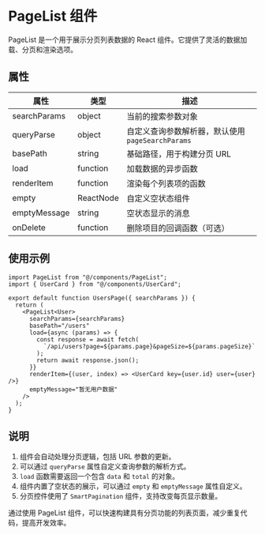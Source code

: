 # PageList 组件

PageList 是一个用于展示分页列表数据的 React 组件。它提供了灵活的数据加载、分页和渲染选项。

## 属性

| 属性         | 类型      | 描述                                              |
| ------------ | --------- | ------------------------------------------------- |
| searchParams | object    | 当前的搜索参数对象                                |
| queryParse   | object    | 自定义查询参数解析器，默认使用 `pageSearchParams` |
| basePath     | string    | 基础路径，用于构建分页 URL                        |
| load         | function  | 加载数据的异步函数                                |
| renderItem   | function  | 渲染每个列表项的函数                              |
| empty        | ReactNode | 自定义空状态组件                                  |
| emptyMessage | string    | 空状态显示的消息                                  |
| onDelete     | function  | 删除项目的回调函数（可选）                        |

## 使用示例

```tsx
import PageList from "@/components/PageList";
import { UserCard } from "@/components/UserCard";

export default function UsersPage({ searchParams }) {
  return (
    <PageList<User>
      searchParams={searchParams}
      basePath="/users"
      load={async (params) => {
        const response = await fetch(
          `/api/users?page=${params.page}&pageSize=${params.pageSize}`
        );
        return await response.json();
      }}
      renderItem={(user, index) => <UserCard key={user.id} user={user} />}
      emptyMessage="暂无用户数据"
    />
  );
}
```

## 说明

1. 组件会自动处理分页逻辑，包括 URL 参数的更新。
2. 可以通过 `queryParse` 属性自定义查询参数的解析方式。
3. `load` 函数需要返回一个包含 `data` 和 `total` 的对象。
4. 组件内置了空状态的展示，可以通过 `empty` 和 `emptyMessage` 属性自定义。
5. 分页控件使用了 `SmartPagination` 组件，支持改变每页显示数量。

通过使用 PageList 组件，可以快速构建具有分页功能的列表页面，减少重复代码，提高开发效率。
